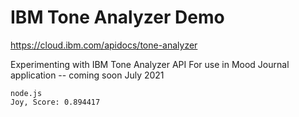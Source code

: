 # IBM Tone Analyzer Demo

https://cloud.ibm.com/apidocs/tone-analyzer

Experimenting with IBM Tone Analyzer API
For use in Mood Journal application -- coming soon July 2021

```
node.js
Joy, Score: 0.894417
```
